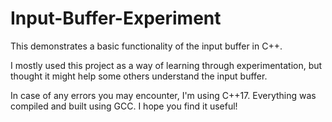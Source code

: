 # Input-Buffer-Experiment
This demonstrates a basic functionality of the input buffer in C++.

I mostly used this project as a way of learning through experimentation, but thought it might help some others understand the input buffer.

In case of any errors you may encounter, I'm using C++17. Everything was compiled and built using GCC. I hope you find it useful!
